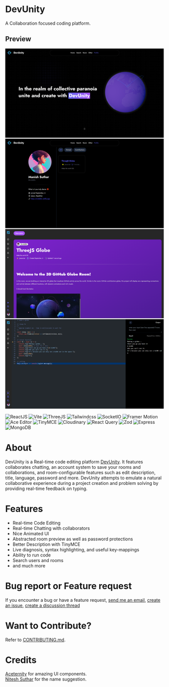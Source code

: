 # DevUnity

A Collaboration focused coding platform.

## Preview

[![Home](./images/home.png)](https://devunity.netlify.app/)
[![Profile](./images/profile.png)](https://devunity.netlify.app/)
[![Description](./images/desc.png)](https://devunity.netlify.app/)
[![Editor](./images/editor.png)](https://devunity.netlify.app/)
<br/>

![ReactJS](https://img.shields.io/badge/React.js-blue?style=for-the-badge&logo=react&logoColor=white)
![Vite](https://img.shields.io/badge/Vite-yellow?style=for-the-badge&logo=Vite&logoColor=white)
![ThreeJS](https://img.shields.io/badge/three-js?style=for-the-badge&logo=three.js&logoColor=white)
![Tailwindcss](https://img.shields.io/badge/tailwindcss-blue?style=for-the-badge&logo=tailwindcss&logoColor=white)
![SocketIO](https://img.shields.io/badge/SocketIO-black?style=for-the-badge&logo=socket.io&logoColor=white)
![Framer Motion](https://img.shields.io/badge/framer_motion-purple?style=for-the-badge&logo=framer&logoColor=white)
![Ace Editor](https://img.shields.io/badge/ace_editor-u?style=for-the-badge&logo=aceeditor&logoColor=white)
![TinyMCE](https://img.shields.io/badge/tinyMCE-blue?style=for-the-badge&logo=tinymce&logoColor=white)
![Cloudinary](https://img.shields.io/badge/cloudinary-red?style=for-the-badge&logo=cloudinary&logoColor=white)
![React Query](https://img.shields.io/badge/React_Query-maroon?style=for-the-badge&logo=reactquery&logoColor=white)
![Zod](https://img.shields.io/badge/-Zod-3E67B1?style=for-the-badge&logo=zod&logoColor=white)
![Express](https://img.shields.io/badge/-Express-373737?style=for-the-badge&logo=Express&logoColor=white)
![MongoDB](https://img.shields.io/badge/-MongoDB-13aa52?style=for-the-badge&logo=mongodb&logoColor=white)

# About

DevUnity is a Real-time code editing platform [DevUnity](https://www.devunity.netlify.app). It features collaborates chatting, an account system to save your rooms and collaborations, and room-configurable features such as edit description, title, language, password and more. DevUnity attempts to emulate a natural collaborative experience during a project creation and problem solving by providing real-time feedback on typing.

# Features

- Real-time Code Editing
- Real-time Chatting with collaborators
- Nice Animated UI
- Abstracted room preview as well as password protections
- Better Description with TinyMCE
- Live diagnosis, syntax highlighting, and useful key-mappings
- Ability to run code
- Search users and rooms
- and much more

# Bug report or Feature request

If you encounter a bug or have a feature request, [send me an email](mailto:m4dd0x078@gmail.com), [create an issue](https://github.com/m4dd0c/DevUnity/issues), [create a discussion thread](https://github.com/m4dd0c/DevUnity/discussions)

# Want to Contribute?

Refer to [CONTRIBUTING.md](./CONTRIBUTING.md).

# Credits

[Aceternity](https://ui.aceternity.com) for amazing UI components. <br/>
[Nitesh Suthar](https://github.com/nitesh098suthar) for the name suggestion.

<!--
All of the [contributors](https://github.com/m4dd0c/DevUnity/graphs/contributors) have helped implement various features, add themes, fix bugs, and more.
-->

<!--
# Support

If you wish to support further development and feel extra awesome, you can [donate](https://ko-fi.com/monkeytype), [become a Patron](https://www.patreon.com/monkeytype) or [buy a t-shirt](https://www.monkeytype.store/).
-->
